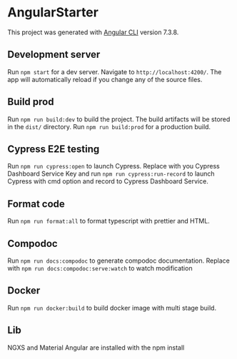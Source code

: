 # AngularStarter

This project was generated with [Angular CLI](https://github.com/angular/angular-cli) version 7.3.8.

## Development server

Run `npm start` for a dev server. Navigate to `http://localhost:4200/`. The app will automatically reload if you change any of
 the source files.

## Build prod

Run `npm run build:dev` to build the project. The build artifacts will be stored in the `dist/` directory. 
Run `npm run build:prod` for a production build.

## Cypress E2E testing

Run `npm run cypress:open` to launch Cypress.
Replace <MyKey> with you Cypress Dashboard Service Key and run `npm run cypress:run-record` to launch Cypress with cmd option and 
record to Cypress Dashboard Service.

## Format code

Run `npm run format:all` to format typescript with prettier and HTML.

## Compodoc

Run `npm run docs:compodoc` to generate compodoc documentation. Replace with 
`npm run docs:compodoc:serve:watch` to watch modification

## Docker

Run `npm run docker:build` to build docker image with multi stage build.

## Lib

NGXS and Material Angular are installed with the npm install
